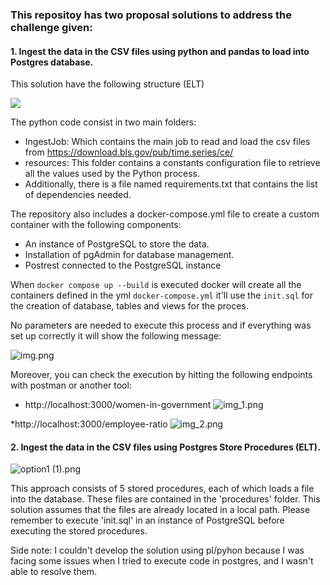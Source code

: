### This repositoy has two proposal solutions to address the challenge given:

#### 1. Ingest the data in the CSV files using python and pandas to load into Postgres database. 

This solution have the following structure  (ELT)

<img src="C:\Users\waltg\OneDrive\Imágenes\option1.png"/>

The python code consist in two main folders: 
* IngestJob: Which contains the main job to read and load the csv files from https://download.bls.gov/pub/time.series/ce/
* resources: This folder contains a constants configuration file to retrieve all the values used by the Python process.
* Additionally, there is a file named requirements.txt that contains the list of dependencies needed.

The repository also includes a docker-compose.yml file to create a custom container with the following components:
* An instance of PostgreSQL to store the data.
* Installation of pgAdmin for database management.
* Postrest connected to the PostgreSQL instance 

When ``docker compose up --build`` is executed docker will create all the containers defined in the yml
```docker-compose.yml``` it'll use the ```init.sql``` for the creation of database, tables and views
for the proces.

No parameters are needed to execute this process and if everything was set up correctly it will show the 
following message:

![img.png](images/img.png)

Moreover, you can check the execution by hitting the following 
endpoints with postman or another tool:

* http://localhost:3000/women-in-government
![img_1.png](images/img_1.png)

*http://localhost:3000/employee-ratio
![img_2.png](images/img_2.png)

#### 2. Ingest the data in the CSV files using Postgres Store Procedures (ELT).

 ![option1 (1).png](..%2F..%2FDownloads%2Foption1%20%281%29.png)

This approach consists of 5 stored procedures, 
each of which loads a file into the database. 
These files are contained in the 'procedures' folder. 
This solution assumes that the files are already located in a local path.
Please remember to execute 'init.sql' in an instance of PostgreSQL
before executing the stored procedures.




Side note: I couldn't develop the solution using pl/pyhon because I was facing some issues when I tried 
to execute code in postgres, and I wasn't able to resolve them.
